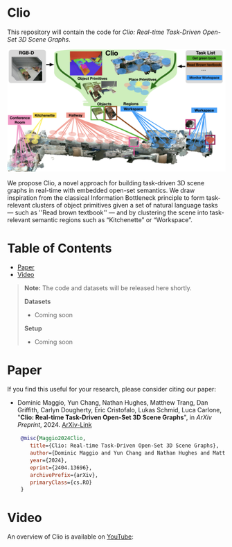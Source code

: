 # Clio

This repository will contain the code for *Clio: Real-time Task-Driven Open-Set 3D Scene Graphs*. 

![Clio](./assets/overview-figure.jpg)

We propose Clio, a novel approach for building task-driven 3D scene graphs in real-time with embedded open-set semantics. We draw inspiration from the classical Information Bottleneck principle to form task- relevant clusters of object primitives given a set of natural language tasks — such as ''Read brown textbook'' — and by clustering the scene into task-relevant semantic regions such as “Kitchenette” or “Workspace”.

# Table of Contents
* [Paper](#Paper)
* [Video](#Video)   

> **__Note:__** The code and datasets will be released here shortly.
>
> **Datasets**
> - Coming soon
>
> **Setup**
> - Coming soon

# Paper
If you find this useful for your research, please consider citing our paper:
* Dominic Maggio, Yun Chang, Nathan Hughes, Matthew Trang, Dan Griffith, Carlyn Dougherty, Eric Cristofalo, Lukas Schmid, Luca Carlone, "**Clio: Real-time Task-Driven Open-Set 3D Scene Graphs**", in *ArXiv Preprint*, 2024. [ArXiv-Link](http://arxiv.org/abs/2404.13696)

  ```bibtex
   @misc{Maggio2024Clio,
      title={Clio: Real-time Task-Driven Open-Set 3D Scene Graphs}, 
      author={Dominic Maggio and Yun Chang and Nathan Hughes and Matthew Trang and Dan Griffith and Carlyn Dougherty and Eric Cristofalo and Lukas Schmid and Luca Carlone},
      year={2024},
      eprint={2404.13696},
      archivePrefix={arXiv},
      primaryClass={cs.RO}
   }
  ```

# Video
An overview of Clio is available on [YouTube](https://www.youtube.com/watch?v=m-HJO10qhSQ):